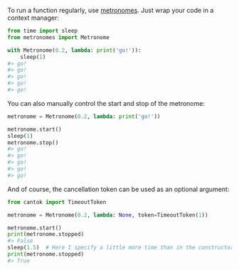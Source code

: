 To run a function regularly, use [metronomes](https://github.com/pomponchik/metronomes). Just wrap your code in a context manager:

```python
from time import sleep
from metronomes import Metronome

with Metronome(0.2, lambda: print('go!')):
    sleep(1)
#> go!
#> go!
#> go!
#> go!
#> go!
```

You can also manually control the start and stop of the metronome:

```python
metronome = Metronome(0.2, lambda: print('go!'))

metronome.start()
sleep(1)
metronome.stop()
#> go!
#> go!
#> go!
#> go!
#> go!
```

And of course, the cancellation token can be used as an optional argument:

```python
from cantok import TimeoutToken

metronome = Metronome(0.2, lambda: None, token=TimeoutToken(1))

metronome.start()
print(metronome.stopped)
#> False
sleep(1.5)  # Here I specify a little more time than in the constructor of the token itself, since a small margin is needed for operations related to the creation of the metronome object itself.
print(metronome.stopped)
#> True
```
